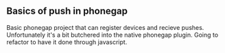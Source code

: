 ## Basics of push in phonegap

Basic phonegap project that can register devices and recieve pushes. Unfortunately it's a bit butchered into the native phonegap plugin. Going to refactor to have it done through javascript.
